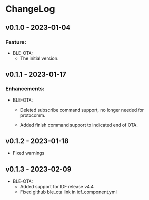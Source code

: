 # ChangeLog

## v0.1.0 - 2023-01-04

### Feature:

* BLE-OTA:
  * The initial version.

## v0.1.1 - 2023-01-17

### Enhancements:
* BLE-OTA:
  * Deleted subscribe command support, no longer needed for protocomm.

  * Added finish command support to indicated end of OTA.

## v0.1.2 - 2023-01-18

* Fixed warnings

## v0.1.3 - 2023-02-09

* BLE-OTA:
  * Added support for IDF release v4.4
  * Fixed github ble_ota link in idf_component.yml
